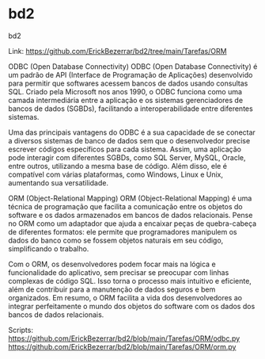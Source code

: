 # bd2
bd2

Link: https://github.com/ErickBezerrar/bd2/tree/main/Tarefas/ORM

ODBC (Open Database Connectivity)
ODBC (Open Database Connectivity) é um padrão de API (Interface de Programação de Aplicações) desenvolvido para permitir que softwares acessem bancos de dados usando consultas SQL. Criado pela Microsoft nos anos 1990, o ODBC funciona como uma camada intermediária entre a aplicação e os sistemas gerenciadores de bancos de dados (SGBDs), facilitando a interoperabilidade entre diferentes sistemas.

Uma das principais vantagens do ODBC é a sua capacidade de se conectar a diversos sistemas de banco de dados sem que o desenvolvedor precise escrever códigos específicos para cada sistema. Assim, uma aplicação pode interagir com diferentes SGBDs, como SQL Server, MySQL, Oracle, entre outros, utilizando a mesma base de código. Além disso, ele é compatível com várias plataformas, como Windows, Linux e Unix, aumentando sua versatilidade.

ORM (Object-Relational Mapping)
ORM (Object-Relational Mapping) é uma técnica de programação que facilita a comunicação entre os objetos do software e os dados armazenados em bancos de dados relacionais. Pense no ORM como um adaptador que ajuda a encaixar peças de quebra-cabeça de diferentes formatos: ele permite que programadores manipulem os dados do banco como se fossem objetos naturais em seu código, simplificando o trabalho.

Com o ORM, os desenvolvedores podem focar mais na lógica e funcionalidade do aplicativo, sem precisar se preocupar com linhas complexas de código SQL. Isso torna o processo mais intuitivo e eficiente, além de contribuir para a manutenção de dados seguros e bem organizados. Em resumo, o ORM facilita a vida dos desenvolvedores ao integrar perfeitamente o mundo dos objetos do software com os dados dos bancos de dados relacionais.

Scripts:
https://github.com/ErickBezerrar/bd2/blob/main/Tarefas/ORM/odbc.py
https://github.com/ErickBezerrar/bd2/blob/main/Tarefas/ORM/orm.py
